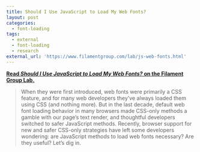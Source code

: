 ```yaml
---
title: Should I Use JavaScript to Load My Web Fonts?
layout: post
categories:
  - font-loading
tags:
  - external
  - font-loading
  - research
external_url: 'https://www.filamentgroup.com/lab/js-web-fonts.html'
---
```


[**Read *Should I Use JavaScript to Load My Web Fonts?* on the Filament Group Lab.**](https://www.filamentgroup.com/lab/js-web-fonts.html)

> When they were first introduced, web fonts were primarily a CSS feature, and for many web developers they’ve always loaded them using CSS (and nothing more). But in the last decade, default web font loading behavior in many browsers made CSS-only methods a gamble with our page’s text render, and thoughtful developers switched to safer JavaScript methods. Recently, browser support for new and safer CSS-only strategies have left some developers wondering: are JavaScript methods to load web fonts necessary? Are they useful? Let’s dig in.
